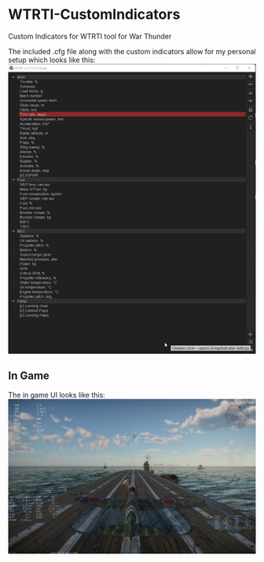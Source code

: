 # WTRTI-CustomIndicators
Custom Indicators for WTRTI tool for War  Thunder

The included .cfg file along with the custom indicators allow for my personal setup which looks like this:
![Screenshot of a the WTRTI setup that I use that is included in the .cfg file.](/WTRTI%20Setup.png)

## In Game
The in game UI looks like this:
![Screenshot of a prop plane with the WTRTI UI](/WTRTI%20Setup%20In%20Game.jpg)
